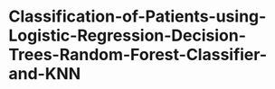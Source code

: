 # Classification-of-Patients-using-Logistic-Regression-Decision-Trees-Random-Forest-Classifier-and-KNN
